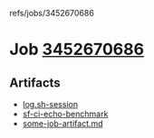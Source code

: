 refs/jobs/3452670686

# Job [3452670686](https://github.com/rokmoln/support-firecloud/runs/3452670686?check_suite_focus=true)

## Artifacts

* [log.sh-session](log.sh-session)
* [sf-ci-echo-benchmark](sf-ci-echo-benchmark)
* [some-job-artifact.md](some-job-artifact.md)


